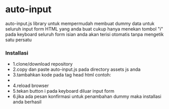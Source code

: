 # auto-input

<p>auto-input.js library untuk mempermudah membuat dummy data untuk seluruh input form HTML yang anda buat cukup hanya menekan tombol "i" pada keyboard seluruh form isian anda akan terisi otomatis tanpa mengetik satu persatu</p>
<h3>Installasi</h3>
<ul>
<li>1.clone/download repository</li>
<li>2.copy dan paste auto-input.js pada directory assets js anda</li>
<li>3.tambahkan kode <script src="[path_file]/auto-input.js"></script> pada tag head html 
contoh:
</li>
<li><img src=""></li>
<li>4.reload browser</li>
<li>5.tekan button i pada keyboard diluar input form</li>
<li>6.jika ada pesan konfirmasi untuk penambahan dummy maka installasi anda berhasil</li>

</ul>

